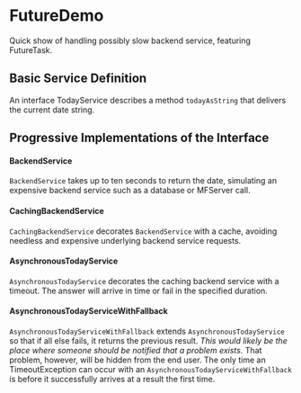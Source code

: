 # FutureDemo
Quick show of handling possibly slow backend service, featuring FutureTask<T>.

## Basic Service Definition
An interface TodayService describes a method ```todayAsString``` that
delivers the current date string.

## Progressive Implementations of the Interface

#### BackendService
```BackendService``` takes up to ten seconds to return the date, simulating an expensive backend service such as a database or MFServer call.

#### CachingBackendService
```CachingBackendService``` decorates ```BackendService``` with a cache, avoiding needless and expensive underlying backend service requests.

#### AsynchronousTodayService
```AsynchronousTodayService``` decorates the caching backend service with a timeout.  The answer will arrive in time or fail in the specified duration.

#### AsynchronousTodayServiceWithFallback
```AsynchronousTodayServiceWithFallback``` extends ```AsynchronousTodayService``` so that if all else fails, it returns the previous result.  _This would likely be the place where someone should be notified that a problem exists._  That problem, however, will be hidden from the end user.  The only time an TimeoutException can occur with an ```AsynchronousTodayServiceWithFallback``` is before it successfully arrives at a result the first time.
